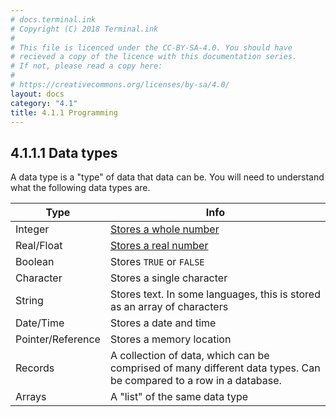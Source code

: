 ```yaml
---
# docs.terminal.ink
# Copyright (C) 2018 Terminal.ink
#
# This file is licenced under the CC-BY-SA-4.0. You should have
# recieved a copy of the licence with this documentation series.
# If not, please read a copy here:
#
# https://creativecommons.org/licenses/by-sa/4.0/
layout: docs
category: "4.1"
title: 4.1.1 Programming
---
```


## 4.1.1.1 Data types
A data type is a "type" of data that data can be.
You will need to understand what the following data types are.

Type              | Info
----------------- | ----------
Integer           | [Stores a whole number](4.5.1#4512-integer-numbers)
Real/Float        | [Stores a real number](4.5.1#4515-real-numbers)
Boolean           | Stores `TRUE` or `FALSE`
Character         | Stores a single character
String            | Stores text. In some languages, this is stored as an array of characters
Date/Time         | Stores a date and time
Pointer/Reference | Stores a memory location
Records           | A collection of data, which can be comprised of many different data types. Can be compared to a row in a database.
Arrays            | A "list" of the same data type

